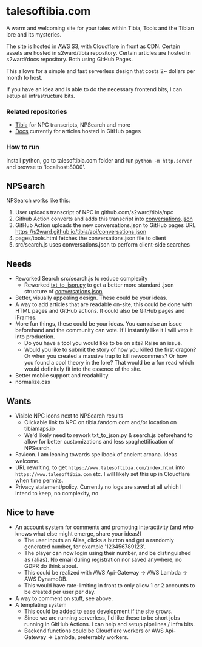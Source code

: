 # talesoftibia.com

A warm and welcoming site for your tales within Tibia, Tools and the Tibian lore and its mysteries.  

The site is hosted in AWS S3, with Cloudflare in front as CDN. Certain assets are hosted in s2ward/tibia repository. Certain articles are hosted in s2ward/docs repository. Both using GitHub Pages.  

This allows for a simple and fast serverless design that costs 2~ dollars per month to host.  

If you have an idea and is able to do the necessary frontend bits, I can setup all infrastructure bits.  

### Related repositories 

- [Tibia](https://github.com/s2ward/tibia) for NPC transcripts, NPSearch and more  
- [Docs](https://github.com/s2ward/tibia) currently for articles hosted in GitHub pages

### How to run  

Install python, go to talesoftibia.com folder and run `python -m http.server` and browse to 'localhost:8000'.  

## NPSearch  

NPSearch works like this:  

1. User uploads transcript of NPC in github.com/s2ward/tibia/npc
2. Github Action converts and adds this transcript into [conversations.json](https://github.com/s2ward/tibia/blob/main/api/conversations.json)  
3. GitHub Action uploads the new conversations.json to GitHub pages URL https://s2ward.github.io/tibia/api/conversations.json
4. pages/tools.html fetches the conversations.json file to client  
5. src/search.js uses conversations.json to perform client-side searches  

## Needs 

- Reworked Search src/search.js to reduce complexity 
    - Reworked [txt_to_json.py](https://github.com/s2ward/tibia/blob/main/src/txt_to_json.py) to get a better more standard .json structure of [conversations.json](https://github.com/s2ward/tibia/blob/main/api/conversations.json)
- Better, visually appealing design. These could be your ideas.   
- A way to add articles that are readable on-site, this could be done with HTML pages and GitHub actions. It could also be GitHub pages and iFrames.  
- More fun things, these could be your ideas. You can raise an issue beforehand and the community can vote. If I instantly like it I will veto it into production.  
    - Do you have a tool you would like to be on site? Raise an issue.  
    - Would you like to submit the story of how you killed the first dragon? Or when you created a massive trap to kill newcommers? Or how you found a cool theory in the lore? That would be a fun read which would definitely fit into the essence of the site.  
- Better mobile support and readability.  
- normalize.css  

## Wants 

- Visible NPC icons next to NPSearch results  
    - Clickable link to NPC on tibia.fandom.com and/or location on tibiamaps.io  
    - We'd likely need to rework txt_to_json.py & search.js beforehand to allow for better customizations and less spaghettification of NPSearch.  
- Favicon. I am leaning towards spellbook of ancient arcana. Ideas welcome.   
- URL rewriting, to get `https://www.talesoftibia.com/index.html` into `https://www.talesoftibia.com` etc. I will likely set this up in Cloudflare when time permits.  
- Privacy statement/policy. Currently no logs are saved at all which I intend to keep, no complexity, no 

## Nice to have  

- An account system for comments and promoting interactivity (and who knows what else might emerge, share your ideas!)  
    - The user inputs an Alias, clicks a button and get a randomly generated number, for example '123456789123'.  
    - The player can now login using their number, and be distinguished as {alias}. No email during registration nor saved anywhere, no GDPR do think about.   
    - This could be realized with AWS Api-Gateway -> AWS Lambda -> AWS DynamoDB.  
    - This would have rate-limiting in front to only allow 1 or 2 accounts to be created per user per day.  
- A way to comment on stuff, see above.  
- A templating system
    - This could be added to ease development if the site grows.  
    - Since we are running serverless, I'd like these to be short jobs running in GitHub Actions. I can help and setup pipelines / infra bits.  
    - Backend functions could be Cloudflare workers or AWS Api-Gateway -> Lambda, preferrably workers.  
